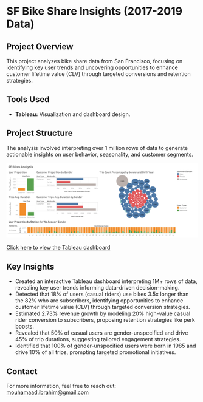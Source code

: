 # SF Bike Share Insights (2017-2019 Data)

## Project Overview
This project analyzes bike share data from San Francisco, focusing on identifying key user trends and uncovering opportunities to enhance customer lifetime value (CLV) through targeted conversions and retention strategies.

## Tools Used
- **Tableau:** Visualization and dashboard design.

## Project Structure
The analysis involved interpreting over 1 million rows of data to generate actionable insights on user behavior, seasonality, and customer segments.

![Dashboard Preview](Sf%20Bike%20Share%20Insights%20(2017-2019%20Data).png)

[Click here to view the Tableau dashboard]([your-dashboard-link-here](https://public.tableau.com/app/profile/mouhamad.ibrahim1084/viz/SfBikeShareInsights2017-2019Data/Dashboard1#1))

## Key Insights
- Created an interactive Tableau dashboard interpreting 1M+ rows of data, revealing key user trends informing data-driven decision-making.
- Detected that 18% of users (casual riders) use bikes 3.5x longer than the 82% who are subscribers, identifying opportunities to enhance customer lifetime value (CLV) through targeted conversion strategies.
- Estimated 2.73% revenue growth by modeling 20% high-value casual rider conversion to subscribers, proposing retention strategies like perk boosts.
- Revealed that 50% of casual users are gender-unspecified and drive 45% of trip durations, suggesting tailored engagement strategies.
- Identified that 100% of gender-unspecified users were born in 1985 and drive 10% of all trips, prompting targeted promotional initiatives.

## Contact
For more information, feel free to reach out: [mouhamaad.ibrahim@gmail.com](mailto:mouhamaad.ibrahim@gmail.com)
